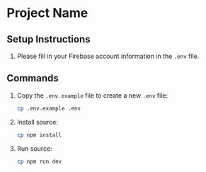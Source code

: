 # Project Name

## Setup Instructions

1. Please fill in your Firebase account information in the `.env` file.

## Commands

1. Copy the `.env.example` file to create a new `.env` file:

   ```sh
   cp .env.example .env

   ```

2. Install source:

   ```sh
   cp npm install

   ```

3. Run source:

   ```sh
   cp npm run dev
   ```
